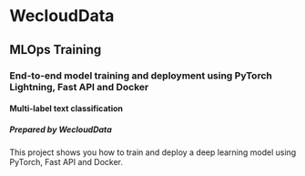 # WecloudData
## MLOps Training
### End-to-end model training and deployment using PyTorch Lightning, Fast API and Docker
#### Multi-label text classification
##### Prepared by WecloudData

This project shows you how to train and deploy a deep learning model using PyTorch, Fast API and Docker.
